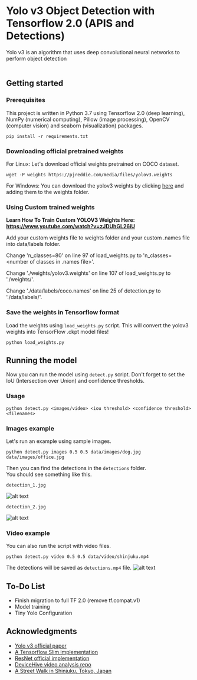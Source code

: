# Yolo v3 Object Detection with Tensorflow 2.0 (APIS and Detections)
Yolo v3 is an algorithm that uses deep convolutional neural networks to perform object detection <br> <br>

## Getting started

### Prerequisites
This project is written in Python 3.7 using Tensorflow 2.0 (deep learning), NumPy (numerical computing), Pillow (image processing), OpenCV (computer vision) and seaborn (visualization) packages.

```
pip install -r requirements.txt
```

### Downloading official pretrained weights
For Linux: Let's download official weights pretrained on COCO dataset. 

```
wget -P weights https://pjreddie.com/media/files/yolov3.weights
```
For Windows:
You can download the yolov3 weights by clicking [here](https://pjreddie.com/media/files/yolov3.weights) and adding them to the weights folder.

### Using Custom trained weights
<strong> Learn How To Train Custom YOLOV3 Weights Here: https://www.youtube.com/watch?v=zJDUhGL26iU </strong>

Add your custom weights file to weights folder and your custom .names file into data/labels folder.

Change 'n_classes=80' on line 97 of load_weights.py to 'n_classes=<number of classes in .names file>'.

Change './weights/yolov3.weights' on line 107 of load_weights.py to './weights/<custom weights file>'.

Change './data/labels/coco.names' on line 25 of detection.py to './data/labels/<custom names files>'.
  
### Save the weights in Tensorflow format
Load the weights using `load_weights.py` script. This will convert the yolov3 weights into TensorFlow .ckpt model files!

```
python load_weights.py
```

## Running the model
Now you can run the model using `detect.py` script. Don't forget to set the IoU (Intersection over Union) and confidence thresholds.
### Usage
```
python detect.py <images/video> <iou threshold> <confidence threshold> <filenames>
```
### Images example
Let's run an example using sample images.
```
python detect.py images 0.5 0.5 data/images/dog.jpg data/images/office.jpg
```
Then you can find the detections in the `detections` folder.
<br>
You should see something like this.
```
detection_1.jpg
```
![alt text](https://github.com/heartkilla/yolo-v3/blob/master/data/detection_examples/detection_1.jpg)
```
detection_2.jpg
```
![alt text](https://github.com/heartkilla/yolo-v3/blob/master/data/detection_examples/detection_2.jpg)
### Video example
You can also run the script with video files.
```
python detect.py video 0.5 0.5 data/video/shinjuku.mp4
```
The detections will be saved as `detections.mp4` file.
![alt text](https://github.com/heartkilla/yolo-v3/blob/master/data/detection_examples/detections.gif)

## To-Do List
* Finish migration to full TF 2.0 (remove tf.compat.v1)
* Model training
* Tiny Yolo Configuration

## Acknowledgments
* [Yolo v3 official paper](https://arxiv.org/abs/1804.02767)
* [A Tensorflow Slim implementation](https://github.com/mystic123/tensorflow-yolo-v3)
* [ResNet official implementation](https://github.com/tensorflow/models/tree/master/official/resnet)
* [DeviceHive video analysis repo](https://github.com/devicehive/devicehive-video-analysis)
* [A Street Walk in Shinjuku, Tokyo, Japan](https://www.youtube.com/watch?v=kZ7caIK4RXI)
